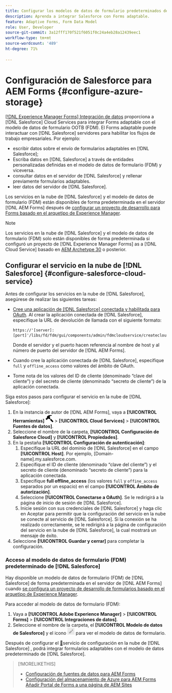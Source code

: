 ```yaml
---
title: Configurar los modelos de datos de formulario predeterminados de Salesforce para Forms adaptable
description: Aprenda a integrar Salesforce con Forms adaptable.
feature: Adaptive Forms, Form Data Model
role: User, Developer
source-git-commit: 3a12fff170f521f6051f0c24a4eb28a12439eec1
workflow-type: tm+mt
source-wordcount: '489'
ht-degree: 71%

---
```



# Configuración de Salesforce para AEM Forms {#configure-azure-storage}

[[!DNL Experience Manager Forms] Integración de datos](data-integration.md) proporciona a [!DNL Salesforce] Cloud Services para integrar Forms adaptable con el modelo de datos de formulario OOTB (FDM). El Forms adaptable puede interactuar con [!DNL Salesforce] servidores para habilitar los flujos de trabajo empresariales. Por ejemplo:

* escribir datos sobre el envío de formularios adaptables en [!DNL Salesforce];
* Escriba datos en [!DNL Salesforce] a través de entidades personalizadas definidas en el modelo de datos de formulario (FDM) y viceversa.
* consultar datos en el servidor de [!DNL Salesforce] y rellenar previamente formularios adaptables.
* leer datos del servidor de [!DNL Salesforce].

Los servicios en la nube de [!DNL Salesforce] y el modelo de datos de formulario (FDM) están disponibles de forma predeterminada en el servidor [!DNL AEM Forms] después de [configurar un proyecto de desarrollo para Forms basado en el arquetipo de Experience Manager](setup-local-development-environment.md#forms-cloud-service-local-development-environment).

>[!NOTE]
>
>Los servicios en la nube de [!DNL Salesforce] y el modelo de datos de formulario (FDM) solo están disponibles de forma predeterminada si configuró un proyecto de [!DNL Experience Manager Forms] as a [!DNL Cloud Service] basado en [AEM Archetype 30](https://github.com/adobe/aem-project-archetype/releases/tag/aem-project-archetype-30) o posterior.

## Configurar el servicio en la nube de [!DNL Salesforce] {#configure-salesforce-cloud-service}

Antes de configurar los servicios en la nube de [!DNL Salesforce], asegúrese de realizar las siguientes tareas:

* [Cree una aplicación de  [!DNL Salesforce]  conectada y habilitada para OAuth &#x200B;](https://help.salesforce.com/s/articleView?id=sf.connected_app_create_api_integration.htm&type=5). Al crear la aplicación conectada de [!DNL Salesforce], especifique la URL de devolución de llamada con el siguiente formato:

  ```
  https://'[server]:[port]'/libs/fd/fdm/gui/components/admin/fdmcloudservice/createcloudconfigwizard/cloudservices.html
  ```

  Donde el servidor y el puerto hacen referencia al nombre de host y al número de puerto del servidor de [!DNL AEM Forms].

* Cuando cree la aplicación conectada de [!DNL Salesforce], especifique `full` y `offline_access` como valores del ámbito de OAuth.

* Tome nota de los valores del ID de cliente (denominado “clave del cliente”) y del secreto de cliente (denominado “secreto de cliente”) de la aplicación conectada.

Siga estos pasos para configurar el servicio en la nube de [!DNL Salesforce]:

1. En la instancia de autor de [!DNL AEM Forms], vaya a **[!UICONTROL Herramientas]** ![martillo](assets/hammer.png) > **[!UICONTROL Cloud Services]** > **[!UICONTROL Fuentes de datos]**.
2. Seleccione el nombre de la carpeta, **[!UICONTROL Configuración de Salesforce Cloud]** y **[!UICONTROL Propiedades]**.
3. En la pestaña **[!UICONTROL Configuración de autenticación]**:
   1. Especifique la URL del dominio de [!DNL Salesforce] en el campo **[!UICONTROL Host]**. Por ejemplo, [Domain-name].my.salesforce.com.
   2. Especifique el ID de cliente (denominado “clave del cliente”) y el secreto de cliente (denominado “secreto de cliente”) para la aplicación conectada.
   3. Especifique **full offline_access** (los valores `full` y `offine_access` separados por un espacio) en el campo **[!UICONTROL Ámbito de autorización]**.
   4. Seleccione **[!UICONTROL Conectarse a OAuth]**. Se le redirigirá a la página de inicio de sesión de [!DNL Salesforce].
   5. Inicie sesión con sus credenciales de [!DNL Salesforce] y haga clic en Aceptar para permitir que la configuración del servicio en la nube se conecte al servicio de [!DNL Salesforce]. Si la conexión se ha realizado correctamente, se le redirigirá a la página de configuración del servicio en la nube de [!DNL Salesforce], la cual mostrará un mensaje de éxito.
4. Seleccione **[!UICONTROL Guardar y cerrar]** para completar la configuración.

### Acceso al modelo de datos de formulario (FDM) predeterminado de [!DNL Salesforce]

Hay disponible un modelo de datos de formulario (FDM) de [!DNL Salesforce] de forma predeterminada en el servidor de [!DNL AEM Forms] cuando [se configura un proyecto de desarrollo de formularios basado en el arquetipo de Experience Manager](setup-local-development-environment.md#forms-cloud-service-local-development-environment).

Para acceder al modelo de datos de formulario (FDM):
1. Vaya a **[!UICONTROL Adobe Experience Manager]** > **[!UICONTROL Forms]** > **[!UICONTROL Integraciones de datos]**.
1. Seleccione el nombre de la carpeta, el **[!UICONTROL Modelo de datos de Salesforce]** y el icono ![Editar](assets/edit.png) para ver el modelo de datos de formulario.

Después de configurar el [&#128279;](#configure-salesforce-cloud-service)servicio de configuración en la nube de [!DNL Salesforce] , podrá integrar formularios adaptables con el modelo de datos predeterminado de [!DNL Salesforce].

>[!MORELIKETHIS]
>
>* [Configuración de fuentes de datos para AEM Forms](/help/forms/configure-data-sources.md)
>* [Configuración del almacenamiento de Azure para AEM Forms](/help/forms/configure-azure-storage.md)
>  [Añadir Portal de Forms a una página de AEM Sites](/help/forms/configure-forms-portal.md)
